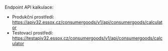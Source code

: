 


Endpoint API kalkulace: 

- Produkční prostředí: https://apiv32.essox.cz/consumergoods/v1/api/consumergoods/calculator
- Testovací prostředí: https://testapiv32.essox.cz/consumergoods/v1/api/consumergoods/calculator